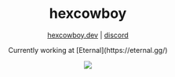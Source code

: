 <h1 align="center">
  hexcowboy
</h1>

<p align="center">
  <a href="https://cowboy.dev/" target="_blank">hexcowboy.dev</a> | <a href="https://discordapp.com/users/418557177825853443">discord</a>
</p>

<p align="center">
  Currently working at [Eternal](https://eternal.gg/)
</p>

<p align="center">
  <img src="https://github-readme-stats.vercel.app/api?username=hexcowboy&theme=dark" />
</p>


